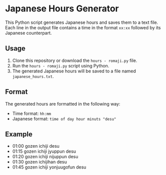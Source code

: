 # Japanese Hours Generator

This Python script generates Japanese hours and saves them to a text file. Each line in the output file contains a time in the format `xx:xx` followed by its Japanese counterpart.

## Usage

1. Clone this repository or download the `hours - romaji.py` file.
2. Run the `hours - romaji.py` script using Python.
3. The generated Japanese hours will be saved to a file named `japanese_hours.txt`.

## Format

The generated hours are formatted in the following way:

- Time format: `hh:mm`
- Japanese format: `time of day hour minuts "desu"`

## Example
- 01:00 gozen ichiji desu
- 01:15 gozen ichiji jyuppun desu
- 01:20	gozen ichiji nijuppun desu 
- 01:30	gozen ichijihan desu 
- 01:45	gozen ichiji yonjuugofun desu
